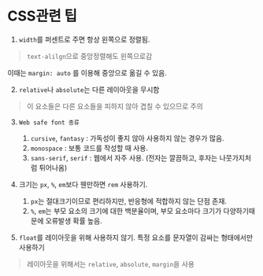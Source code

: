 # CSS관련 팁
1. `width`를 퍼센트로 주면 항상 왼쪽으로 정렬됨.
> `text-alilgn`으로 중앙정렬해도 왼쪽으로감
> 
이때는 `margin: auto` 를 이용해 중앙으로 옮길 수 있음.

2. `relative`나 `absolute`는 다른 레이아웃을 무시함
> 이 요소들은 다른 요소들을 피하지 않아 겹칠 수 있으므로 주의

3. `Web safe font 종류`
    1. `cursive`, `fantasy` : 가독성이 좋지 않아 사용하지 않는 경우가 많음.
    2. `monospace` : 보통 코드를 작성할 때 사용.
    3. `sans-serif`, `serif` : 웹에서 자주 사용. (전자는 깔끔하고, 후자는 나뭇가지처럼 튀어나옴)

4. 크기는 `px`, `%`, `em`보다 웬만하면 `rem` 사용하기.
    1. `px`는 절대크기이므로 편리하지만, 반응형에 적합하지 않는 단점 존재.
    2. `%`, `em`는 부모 요소의 크기에 대한 백분율이며, 부모 요소마다 크기가 다양하기때문에 오류발생 확률 높음.

5. `float`를 레이아웃을 위해 사용하지 않기. 특정 요소를 문자열이 감싸는 형태에서만 사용하기
> 레이아웃을 위해서는 `relative`, `absolute`, `margin`을 사용
